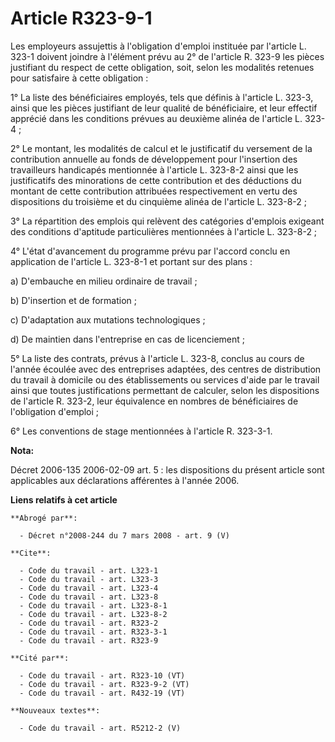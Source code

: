 # Article R323-9-1

Les employeurs assujettis à l'obligation d'emploi instituée par l'article L. 323-1 doivent joindre à l'élément prévu au 2° de
l'article R. 323-9 les pièces justifiant du respect de cette obligation, soit, selon les modalités retenues pour satisfaire à
cette obligation :

1° La liste des bénéficiaires employés, tels que définis à l'article L. 323-3, ainsi que les pièces justifiant de leur
qualité de bénéficiaire, et leur effectif apprécié dans les conditions prévues au deuxième alinéa de l'article L. 323-4 ;

2° Le montant, les modalités de calcul et le justificatif du versement de la contribution annuelle au fonds de développement
pour l'insertion des travailleurs handicapés mentionnée à l'article L. 323-8-2 ainsi que les justificatifs des minorations de
cette contribution et des déductions du montant de cette contribution attribuées respectivement en vertu des dispositions du
troisième et du cinquième alinéa de l'article L. 323-8-2 ;

3° La répartition des emplois qui relèvent des catégories d'emplois exigeant des conditions d'aptitude particulières
mentionnées à l'article L. 323-8-2 ;

4° L'état d'avancement du programme prévu par l'accord conclu en application de l'article L. 323-8-1 et portant sur des
plans :

a) D'embauche en milieu ordinaire de travail ;

b) D'insertion et de formation ;

c) D'adaptation aux mutations technologiques ;

d) De maintien dans l'entreprise en cas de licenciement ;

5° La liste des contrats, prévus à l'article L. 323-8, conclus au cours de l'année écoulée avec des entreprises adaptées, des
centres de distribution du travail à domicile ou des établissements ou services d'aide par le travail ainsi que toutes
justifications permettant de calculer, selon les dispositions de l'article R. 323-2, leur équivalence en nombres de
bénéficiaires de l'obligation d'emploi ;

6° Les conventions de stage mentionnées à l'article R. 323-3-1.

**Nota:**

Décret 2006-135 2006-02-09 art. 5 : les dispositions du présent article sont applicables aux déclarations afférentes à
l'année 2006.

**Liens relatifs à cet article**

	**Abrogé par**:

	  - Décret n°2008-244 du 7 mars 2008 - art. 9 (V)

	**Cite**:

	  - Code du travail - art. L323-1
	  - Code du travail - art. L323-3
	  - Code du travail - art. L323-4
	  - Code du travail - art. L323-8
	  - Code du travail - art. L323-8-1
	  - Code du travail - art. L323-8-2
	  - Code du travail - art. R323-2
	  - Code du travail - art. R323-3-1
	  - Code du travail - art. R323-9

	**Cité par**:

	  - Code du travail - art. R323-10 (VT)
	  - Code du travail - art. R323-9-2 (VT)
	  - Code du travail - art. R432-19 (VT)

	**Nouveaux textes**:

	  - Code du travail - art. R5212-2 (V)
